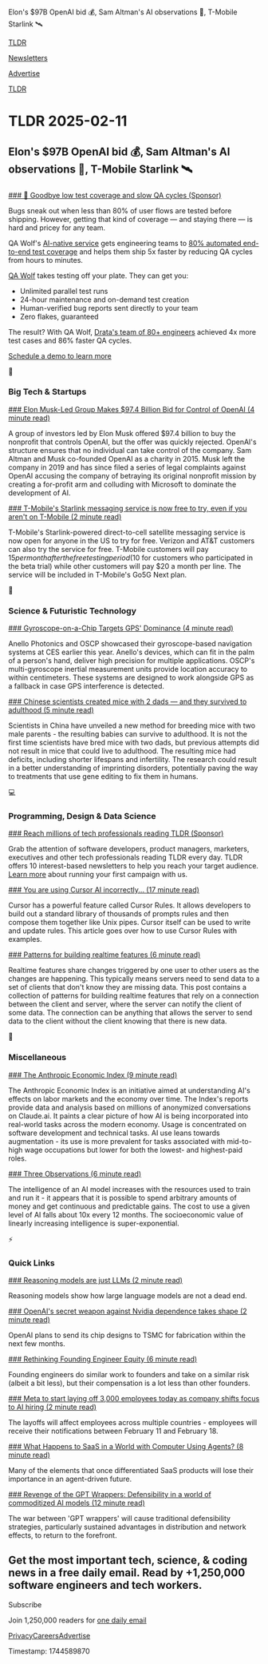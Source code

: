 Elon's $97B OpenAI bid 💰, Sam Altman's AI observations 🤖, T-Mobile Starlink 🛰️

[TLDR](/)

[Newsletters](/newsletters)

[Advertise](https://advertise.tldr.tech/)

[TLDR](/)

# TLDR 2025-02-11

## Elon's $97B OpenAI bid 💰, Sam Altman's AI observations 🤖, T-Mobile Starlink 🛰️

### 

[### 👋 Goodbye low test coverage and slow QA cycles (Sponsor)](https://www.qawolf.com/ai?utm_source=tldr&amp;utm_medium=newsletter&amp;utm_campaign=ACQ_All_Demo_Conversions__NewsletterAudience_-_Newsletter_LowTestCoverageSlowQACycles_20250211-None_Experiment-FALSE&amp;utm_term=headline-GoodbyeLowTestCoverageAndSlowQACycles&amp;utm_content=LowTestCoverageSlowQACycles_ScheduleADemoToLearnMore_None_Headline%3AGoodbyeLowTestCoverageAndSlowQACycles_None_None_None_Newsletter-PrimaryPlacement_20250211_v1)

Bugs sneak out when less than 80% of user flows are tested before shipping. However, getting that kind of coverage — and staying there — is hard and pricey for any team.

QA Wolf's [AI-native service](https://www.qawolf.com/ai?utm_source=tldr&utm_medium=newsletter&utm_campaign=ACQ_All_Demo_Conversions__NewsletterAudience_-_Newsletter_LowTestCoverageSlowQACycles_20250211-None_Experiment-FALSE&utm_term=body-AINativeService&utm_content=LowTestCoverageSlowQACycles_ScheduleADemoToLearnMore_None_Headline%3AGoodbyeLowTestCoverageAndSlowQACycles_None_None_None_Newsletter-PrimaryPlacement_20250211_v1) gets engineering teams to [80% automated end-to-end test coverage](https://www.qawolf.com?utm_source=tldr&utm_medium=newsletter&utm_campaign=ACQ_All_Demo_Conversions__NewsletterAudience_-_Newsletter_LowTestCoverageSlowQACycles_20250211-None_Experiment-FALSE&utm_term=body-80PercentAutomatedEndToEndTestCoverage&utm_content=LowTestCoverageSlowQACycles_ScheduleADemoToLearnMore_None_Headline%3AGoodbyeLowTestCoverageAndSlowQACycles_None_None_None_Newsletter-PrimaryPlacement_20250211_v1) and helps them ship 5x faster by reducing QA cycles from hours to minutes.

[QA Wolf](https://www.qawolf.com/case-studies/drata?utm_source=tldr&utm_medium=newsletter&utm_campaign=ACQ_All_Demo_Conversions__NewsletterAudience_-_Newsletter_LowTestCoverageSlowQACycles_20250211-None_Experiment-FALSE&utm_term=body-QAWolf&utm_content=LowTestCoverageSlowQACycles_ScheduleADemoToLearnMore_None_Headline%3AGoodbyeLowTestCoverageAndSlowQACycles_None_None_None_Newsletter-PrimaryPlacement_20250211_v1) takes testing off your plate. They can get you:

* Unlimited parallel test runs
* 24-hour maintenance and on-demand test creation
* Human-verified bug reports sent directly to your team
* Zero flakes, guaranteed

The result? With QA Wolf, [Drata's team of 80+ engineers](https://www.qawolf.com/case-studies/drata?utm_source=tldr&utm_medium=newsletter&utm_campaign=ACQ_All_Demo_Conversions__NewsletterAudience_-_Newsletter_LowTestCoverageSlowQACycles_20250211-None_Experiment-FALSE&utm_term=body-DratasTeamOf80PlusEngineers&utm_content=LowTestCoverageSlowQACycles_ScheduleADemoToLearnMore_None_Headline%3AGoodbyeLowTestCoverageAndSlowQACycles_None_None_None_Newsletter-PrimaryPlacement_20250211_v1) achieved 4x more test cases and 86% faster QA cycles.

[Schedule a demo to learn more](https://www.qawolf.com/case-studies/drata?utm_source=tldr&utm_medium=newsletter&utm_campaign=ACQ_All_Demo_Conversions__NewsletterAudience_-_Newsletter_LowTestCoverageSlowQACycles_20250211-None_Experiment-FALSE&utm_term=cta-ScheduleADemoToLearnMore&utm_content=LowTestCoverageSlowQACycles_ScheduleADemoToLearnMore_None_Headline%3AGoodbyeLowTestCoverageAndSlowQACycles_None_None_None_Newsletter-PrimaryPlacement_20250211_v1)

📱

### Big Tech & Startups

[### Elon Musk-Led Group Makes $97.4 Billion Bid for Control of OpenAI (4 minute read)](https://www.wsj.com/tech/elon-musk-openai-bid-4af12827?st=i5fdNw&reflink=desktopwebshare_permalink&utm_source=tldrnewsletter)

A group of investors led by Elon Musk offered $97.4 billion to buy the nonprofit that controls OpenAI, but the offer was quickly rejected. OpenAI's structure ensures that no individual can take control of the company. Sam Altman and Musk co-founded OpenAI as a charity in 2015. Musk left the company in 2019 and has since filed a series of legal complaints against OpenAI accusing the company of betraying its original nonprofit mission by creating a for-profit arm and colluding with Microsoft to dominate the development of AI.

[### T-Mobile's Starlink messaging service is now free to try, even if you aren't on T-Mobile (2 minute read)](https://www.theverge.com/news/609208/t-mobile-starlink-satellite-free-beta-price-launch?utm_source=tldrnewsletter)

T-Mobile's Starlink-powered direct-to-cell satellite messaging service is now open for anyone in the US to try for free. Verizon and AT&T customers can also try the service for free. T-Mobile customers will pay $15 per month after the free testing period ($10 for customers who participated in the beta trial) while other customers will pay $20 a month per line. The service will be included in T-Mobile's Go5G Next plan.

🚀

### Science & Futuristic Technology

[### Gyroscope-on-a-Chip Targets GPS' Dominance (4 minute read)](https://spectrum.ieee.org/optical-gyroscopes-on-chip?utm_source=tldrnewsletter)

Anello Photonics and OSCP showcased their gyroscope-based navigation systems at CES earlier this year. Anello's devices, which can fit in the palm of a person's hand, deliver high precision for multiple applications. OSCP's multi-gyroscope inertial measurement units provide location accuracy to within centimeters. These systems are designed to work alongside GPS as a fallback in case GPS interference is detected.

[### Chinese scientists created mice with 2 dads — and they survived to adulthood (5 minute read)](https://www.livescience.com/health/fertility-pregnancy-birth/chinese-scientists-created-mice-with-2-dads-and-they-survived-to-adulthood?utm_source=tldrnewsletter)

Scientists in China have unveiled a new method for breeding mice with two male parents - the resulting babies can survive to adulthood. It is not the first time scientists have bred mice with two dads, but previous attempts did not result in mice that could live to adulthood. The resulting mice had deficits, including shorter lifespans and infertility. The research could result in a better understanding of imprinting disorders, potentially paving the way to treatments that use gene editing to fix them in humans.

💻

### Programming, Design & Data Science

[### Reach millions of tech professionals reading TLDR (Sponsor)](https://advertise.tldr.tech/?utm_source=tldr&amp;utm_medium=newsletter&amp;utm_campaign=secondary02112025)

Grab the attention of software developers, product managers, marketers, executives and other tech professionals reading TLDR every day. TLDR offers 10 interest-based newsletters to help you reach your target audience. [Learn more](https://advertise.tldr.tech/?utm_source=tldr&utm_medium=newsletter&utm_campaign=secondary02112025) about running your first campaign with us.

[### You are using Cursor AI incorrectly... (17 minute read)](https://ghuntley.com/stdlib/?utm_source=tldrnewsletter)

Cursor has a powerful feature called Cursor Rules. It allows developers to build out a standard library of thousands of prompts rules and then compose them together like Unix pipes. Cursor itself can be used to write and update rules. This article goes over how to use Cursor Rules with examples.

[### Patterns for building realtime features (6 minute read)](https://zknill.io/posts/patterns-for-building-realtime/?utm_source=tldrnewsletter)

Realtime features share changes triggered by one user to other users as the changes are happening. This typically means servers need to send data to a set of clients that don't know they are missing data. This post contains a collection of patterns for building realtime features that rely on a connection between the client and server, where the server can notify the client of some data. The connection can be anything that allows the server to send data to the client without the client knowing that there is new data.

🎁

### Miscellaneous

[### The Anthropic Economic Index (9 minute read)](https://www.anthropic.com/news/the-anthropic-economic-index?utm_source=tldrnewsletter)

The Anthropic Economic Index is an initiative aimed at understanding AI's effects on labor markets and the economy over time. The Index's reports provide data and analysis based on millions of anonymized conversations on Claude.ai. It paints a clear picture of how AI is being incorporated into real-world tasks across the modern economy. Usage is concentrated on software development and technical tasks. AI use leans towards augmentation - its use is more prevalent for tasks associated with mid-to-high wage occupations but lower for both the lowest- and highest-paid roles.

[### Three Observations (6 minute read)](https://blog.samaltman.com/three-observations?utm_source=tldrnewsletter)

The intelligence of an AI model increases with the resources used to train and run it - it appears that it is possible to spend arbitrary amounts of money and get continuous and predictable gains. The cost to use a given level of AI falls about 10x every 12 months. The socioeconomic value of linearly increasing intelligence is super-exponential.

⚡

### Quick Links

[### Reasoning models are just LLMs (2 minute read)](https://antirez.com/news/146?utm_source=tldrnewsletter)

Reasoning models show how large language models are not a dead end.

[### OpenAI's secret weapon against Nvidia dependence takes shape (2 minute read)](https://arstechnica.com/ai/2025/02/openais-secret-weapon-against-nvidia-dependence-takes-shape/?utm_source=tldrnewsletter)

OpenAI plans to send its chip designs to TSMC for fabrication within the next few months.

[### Rethinking Founding Engineer Equity (6 minute read)](https://fetchfox.ai/a/founding-engineer-compensation?utm_source=tldrnewsletter)

Founding engineers do similar work to founders and take on a similar risk (albeit a bit less), but their compensation is a lot less than other founders.

[### Meta to start laying off 3,000 employees today as company shifts focus to AI hiring (2 minute read)](https://www.msn.com/en-in/money/news/meta-to-start-laying-off-3-000-employees-today-as-company-shifts-focus-to-ai-hiring/ar-AA1yMSjX?utm_source=tldrnewsletter)

The layoffs will affect employees across multiple countries - employees will receive their notifications between February 11 and February 18.

[### What Happens to SaaS in a World with Computer Using Agents? (8 minute read)](https://docs.google.com/document/d/1nWZtJlPmBD15rGqNxj7u6HroaNvXT6YD-TXktpIwf6c/edit?tab=t.0&amp;utm_source=tldrnewsletter)

Many of the elements that once differentiated SaaS products will lose their importance in an agent-driven future.

[### Revenge of the GPT Wrappers: Defensibility in a world of commoditized AI models (12 minute read)](https://andrewchen.substack.com/p/revenge-of-the-gpt-wrappers-defensibility?utm_source=tldrnewsletter)

The war between 'GPT wrappers' will cause traditional defensibility strategies, particularly sustained advantages in distribution and network effects, to return to the forefront.

## Get the most important tech, science, & coding news in a free daily email. Read by +1,250,000 software engineers and tech workers.

Subscribe

Join 1,250,000 readers for [one daily email](/api/latest/tech)

[Privacy](/privacy)[Careers](https://jobs.ashbyhq.com/tldr.tech)[Advertise](/tech/advertise)

Timestamp: 1744589870